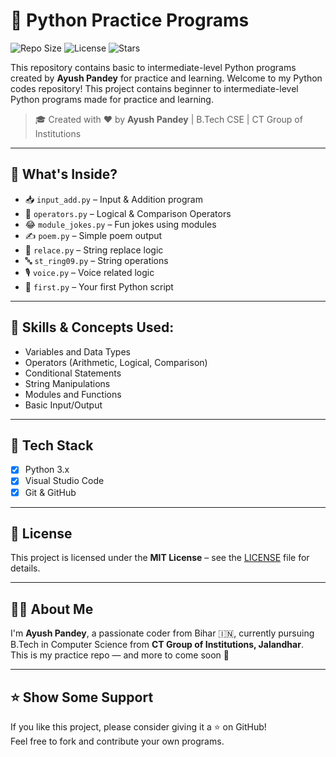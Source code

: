 # 🐍 Python Practice Programs

![Repo Size](https://img.shields.io/github/repo-size/Ayush-0918/Python_codes)
![License](https://img.shields.io/github/license/Ayush-0918/Python_codes)
![Stars](https://img.shields.io/github/stars/Ayush-0918/Python_codes?style=social)


This repository contains basic to intermediate-level Python programs created by **Ayush Pandey** for practice and learning.
Welcome to my Python codes repository! This project contains beginner to intermediate-level Python programs made for practice and learning.  

> 🎓 Created with ❤️ by **Ayush Pandey** | B.Tech CSE | CT Group of Institutions

---

## 📌 What's Inside?

- 📥 `input_add.py` – Input & Addition program  
- 🧮 `operators.py` – Logical & Comparison Operators  
- 😂 `module_jokes.py` – Fun jokes using modules  
- ✍️ `poem.py` – Simple poem output  
- 🔁 `relace.py` – String replace logic  
- 🔤 `st_ring09.py` – String operations  
- 🎙️ `voice.py` – Voice related logic  
- 👶 `first.py` – Your first Python script  

---

## 🧠 Skills & Concepts Used:

- Variables and Data Types  
- Operators (Arithmetic, Logical, Comparison)  
- Conditional Statements  
- String Manipulations  
- Modules and Functions  
- Basic Input/Output

---

## 🧰 Tech Stack

- [x] Python 3.x  
- [x] Visual Studio Code  
- [x] Git & GitHub  

---

## 📄 License

This project is licensed under the **MIT License** – see the [LICENSE](LICENSE) file for details.

---

## 🙋‍♂️ About Me

I'm **Ayush Pandey**, a passionate coder from Bihar 🇮🇳, currently pursuing B.Tech in Computer Science from **CT Group of Institutions, Jalandhar**.  
This is my practice repo — and more to come soon 🚀

---

## ⭐ Show Some Support

If you like this project, please consider giving it a ⭐ on GitHub!  
Feel free to fork and contribute your own programs.